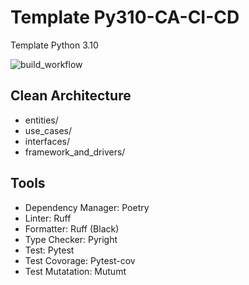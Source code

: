 # Template Py310-CA-CI-CD

Template Python 3.10

![build_workflow](https://github.com/ceebeel/Template-Py310-CA-CI-CD/actions/workflows/python-app.yml/badge.svg?event=push)


## Clean Architecture

- entities/
- use_cases/
- interfaces/
- framework_and_drivers/

## Tools

- Dependency Manager: Poetry
- Linter: Ruff
- Formatter: Ruff (Black)
- Type Checker: Pyright
- Test: Pytest
- Test Covorage: Pytest-cov
- Test Mutatation: Mutumt

